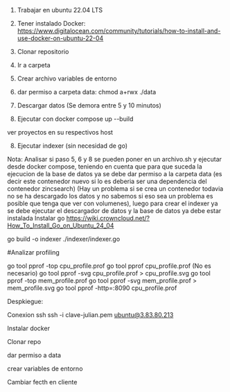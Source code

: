 1) Trabajar en ubuntu 22.04 LTS

2) Tener instalado Docker: https://www.digitalocean.com/community/tutorials/how-to-install-and-use-docker-on-ubuntu-22-04

3) Clonar repositorio

4) Ir a carpeta

4) Crear archivo variables de entorno

5) dar permiso a carpeta data: chmod a+rwx ./data

6) Descargar datos (Se demora entre 5 y 10 minutos)

7) Ejecutar con docker compose up --build

 ver proyectos en su respectivos host

8) Ejecutar indexer (sin necesidad de go)

Nota: Analisar si paso 5, 6 y 8 se pueden poner en un archivo.sh y ejecutar desde docker compose, teniendo en cuenta que para que suceda la ejecucion de la base de datos ya se debe dar permiso a la carpeta data (es decir este contenedor nuevo si lo es deberia ser una dependencia del contenedor zincsearch) (Hay un problema si se crea un contenedor todavia no se ha descargado los datos y no sabemos si eso sea un problema es posible que tenga que ver con volumenes), luego para crear el indexer ya se debe ejecutar el descargador de datos y la base de datos ya debe estar instalada
Instalar go
https://wiki.crowncloud.net/?How_To_Install_Go_on_Ubuntu_24_04

go build -o indexer ./indexer/indexer.go

#Analizar profiling


go tool pprof -top cpu_profile.prof
go tool pprof cpu_profile.prof (No es necesario)
go tool pprof -svg cpu_profile.prof > cpu_profile.svg
go tool pprof -top mem_profile.prof
go tool pprof -svg mem_profile.prof > mem_profile.svg
go tool pprof -http=:8090 cpu_profile.prof

Despkiegue:

Conexion ssh
ssh -i clave-julian.pem ubuntu@3.83.80.213

Instalar docker

Clonar repo

dar permiso a data

crear variables de entorno

Cambiar fecth en cliente

